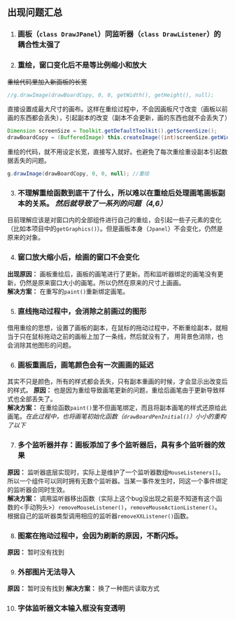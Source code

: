 ## 出现问题汇总
1. ### 画板（`class DrawJPanel`）同监听器（`class DrawListener`）的耦合性太强了

2. ### 重绘，窗口变化后不是等比例缩小和放大
~~重绘代码里加入新画板的长宽~~
```java
//g.drawImage(drawBoardCopy, 0, 0, getWidth(), getHeight(), null);
```
直接设置成最大尺寸的画布。这样在重绘过程中，不会因画板尺寸改变（画板以前画的东西都会丢失），引起副本的改变（副本不会更新，画的东西也就不会丢失了）
```java
Dimension screenSize = Toolkit.getDefaultToolkit().getScreenSize();
drawBoardCopy = (BufferedImage) this.createImage((int)screenSize.getWidth(), (int)screenSize.getHeight());  //创建画板副本
```
重绘的代码，就不用设定长宽，直接写入就好。也避免了每次重绘重设副本引起数据丢失的问题。
```java
g.drawImage(drawBoardCopy, 0, 0, null); //重绘
```

3. ### 不理解重绘函数到底干了什么，所以难以在重绘后处理画笔画板副本的关系。 _然后就导致了一系列的问题（4,6）_
目前理解应该是对窗口内的全部组件进行自己的重绘，会引起一些子元素的变化（比如本项目中的`getGraphics()`）。但是画板本身（`Jpanel`）不会变化，仍然是原来的对象。

4. ### 窗口放大缩小后，绘画的窗口不会变化
**出现原因：** 画板重绘后，画板的画笔进行了更新。而和监听器绑定的画笔没有更新，仍然是原来窗口大小的画笔。所以仍然在原来的尺寸上画画。  
**解决方案：** 在重写的`paint()`重新绑定画笔。


5. ### 直线拖动过程中，会消除之前画过的图形
借用重绘的思想，设置了画板的副本，在鼠标的拖动过程中，不断重绘副本，就相当于只在鼠标拖动之前的画板上加了一条线，然后就没有了， 用背景色消除，也会消除其他图形的问题。


6. ### 画板重画后，画笔颜色会有一次画画的延迟
其实不只是颜色，所有的样式都会丢失，只有副本重画的时候，才会显示出改变后的样式。
**原因：** 也是因为重绘导致画笔更新的问题，重绘后画笔由于更新导致样式也全部丢失了。  
**解决方案：** 在重绘函数`paint()`里不但画笔绑定，而且将副本画笔的样式还原给此画笔。_在此过程中，也将画笔初始化函数（`drawBoardPenInitial()`）小小的重构了以下_

7. ### 多个监听器并存：画板添加了多个监听器后，具有多个监听器的效果
**原因：** 监听器底层实现时，实际上是维护了一个监听器数组`MouseListeners[]`。所以一个组件可以同时拥有无数个监听器。当某一事件发生时，同这一个事件绑定的监听器会同时生效。  
**解决方案：** 调用监听器移出函数（实际上这个bug没出现之前是不知道有这个函数的<手动狗头>）`removeMouseListener()`，`removeMouseActionListener()`。 根据自己的监听器类型调用相应的监听器`removeXXListener()`函数。

8. ### 图案在拖动过程中，会因为刷新的原因，不断闪烁。
**原因：** 暂时没有找到

9. ### 外部图片无法导入
**原因：** 暂时没有找到
**解决方案：** 换了一种图片读取方式

10. ### 字体监听器文本输入框没有变透明